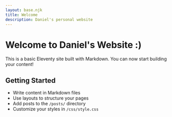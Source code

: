 ```yaml
---
layout: base.njk
title: Welcome
description: Daniel's personal website
---
```


# Welcome to Daniel's Website :)

This is a basic Eleventy site built with Markdown. You can now start building your content!

## Getting Started

- Write content in Markdown files
- Use layouts to structure your pages
- Add posts to the `/posts/` directory
- Customize your styles in `/css/style.css`

